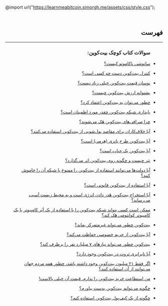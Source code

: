 @import url("https://learnmeabitcoin.simorgh.me/assets/css/style.css");
<div dir="rtl">
    <br>
    <h2>فهرست</h2>
    <hr/>
    <ul>
        <h3>سوالات کتاب کوچک بیت‌کوین:</h3>
        <li>
            <p><a href="./FAQs/ساتوشی ناکاماتو کیست">ساتوشی ناکاموتو کیست؟</a></p>
        </li>
        <li>
            <p><a href="./FAQs/کنترل بیتکوین دست کیست">کنترل بیت‌کوین دست چه کسی است؟</a></p>
        </li>
        <li>
            <p><a href="./FAQs/چرا نوسان قیمت بیتکوین زیاد است">نوسان قیمت بیت‌کوین خیلی زیاد نیست؟</a></p>
        </li>
        <li>
            <p><a href="./FAQs/پشتوانه ارزش بیتکوین چیست">پشتوانه ارزش بیت‌کوین چیست؟</a></p>
        </li>
        <li>
            <p><a href="./FAQs/چطور میتوان به بیتکوین اعتماد کرد">چطور می‌توان به بیت‌کوین اعتماد کرد؟</a></p>
        </li>
        <li>
            <p><a href="./FAQs/پایداری شبکه بیتکوین چقدر مورد اطمینان است">پایداری شبکه بیت‌کوین چقدر مورد اطمینان است؟</a></p>
        </li>
        <li>
            <p><a href="./FAQs/چرا صرافی های بیتکوین هک میشوند">چرا صرافی‌های بیت‌کوین هَک می‌شوند؟</a></p>
        </li>
        <li>
            <p><a href="./FAQs/آیا خلافکاران برای پولشویی از بیتکوین استفاده میکنند">آیا خلاف‌کاران برای مقاصد پول‌شویی از بیت‌کوین استفاده می‌کنند؟</a></p>
        </li>
        <li>
            <p><a href="./FAQs/آیا بیتکوین طرح پانزی است">آیا بیت‌کوین طرح پانزی (هِرمی) است؟</a></p>
        </li>
        <li>
            <p><a href="./FAQs/آیا بیتکوین حباب است">آیا بیت‌کوین یک حباب است؟</a></p>
        </li>
        <li>
            <p><a href="./FAQs/تتر چیست و چطور روی بیتکوین تاثیر میگذارد">تِتِر چیست و چگونه روی بیت‌کوین اثر می‌گذارد؟</a></p>
        </li>
        <li>
            <p><a href="./FAQs/آیا دولت ها میتوانند شبکه بیتکوین را خاموش کنند">آیا دولت‌ها می‌توانند استفاده از بیت‌کوین را ممنوع یا شبکه آن را خاموش کنند؟</a></p>
        </li>
        <li>
            <p><a href="./FAQs/آیا استفاده از بیتکوین قانونی است">آیا استفاده از بیت‌کوین قانونی است؟</a></p>
        </li>
        <li>
            <p><a href="./FAQs/آیا استخراج بیتکوین به محیط زیست آسیب میزند">آیا استخراج بیت‌کوین هَدر دادن انرژی است و به محیط زیست آسیب می‌رساند؟</a></p>
        </li>
        <li>
            <p><a href="./FAQs/ممکن است کسی بتواند بیتکوین را با ابر کامپیوتر یا کامپیوتر کوانتومی هک کند">ممکن است کسی بتواند شبکه بیت‌کوین را با استفاده از یک اَبَر کامپیوتر یا یک کامپیوتر کوانتومی هَک کند؟</a></p>
        </li>
        <li>
            <p><a href="./FAQs/بیتکوین چطور میتواند متمرکز بماند">بیت‌کوین چطور می‌تواند غیرمتمرکز بماند؟</a></p>
        </li>
        <li>
            <p><a href="./FAQs/آیا بیتکوین حافظ حریم خصوصی است">آیا بیت‌کوین از حریم خصوصی حفاظت می‌کند؟</a></p>
        </li>
        <li>
            <p><a href="./FAQs/بیتکوین چطور میتواند نیاز های هفت میلیارد نفر را براورده کند">بیت‌کوین چطور می‌تواند نیازهای ۷ میلیارد نفر را برطرف کند؟</a></p>
        </li>
        <li>
            <p><a href="./FAQs/آیا نابرابری ثروت در بیتکوین وجود دارد">آیا نابرابری ثروت در بیت‌کوین وجود دارد؟</a></p>
        </li>
        <li>
            <p><a href="./FAQs/چطور همه مردم میتوانند از بیست و یک میلیون بیتکوین استفاده کنند">اگر فقط ۲۱ میلیون بیت‌کوین وجود داشته باشد، چطور همه مردم جهان می‌توانند از آن استفاده کنند؟</a></p>
        </li>
        <li>
            <p><a href="./FAQs/من استطاعت خرید بیتکوین را ندارم چون قیمتش خیلی بالاست">من استطاعت خرید بیت‌کوین را ندارم. قیمت آن خیلی بالاست!</a></p>
        </li>
        <li>
            <p><a href="./FAQs/چطور میتوانم بیتکوین بدست بیاورم">چگونه می‌توانم بیت‌کوین بدست بیاورم؟</a></p>
        </li>
        <li>
            <p><a href="./FAQs/چطور از کیف پول بیتکوین استفاده کنیم">چگونه از یک کیف‌پول بیت‌کوین استفاده کنم؟</a></p>
        </li>
    </ul>
</div>
